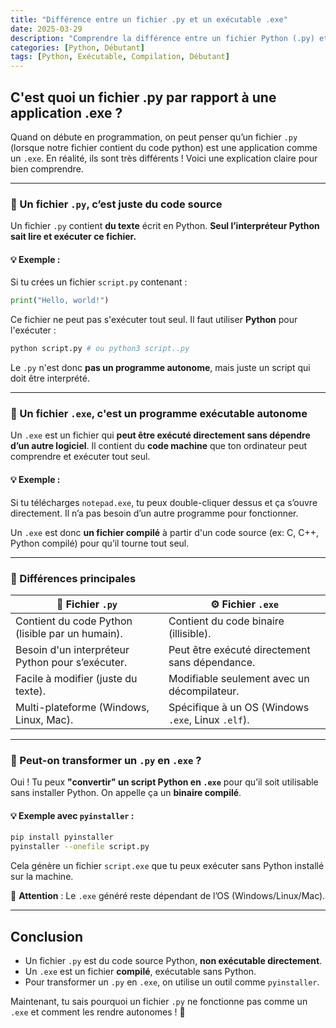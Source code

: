 ```yaml
---
title: "Différence entre un fichier .py et un exécutable .exe"
date: 2025-03-29
description: "Comprendre la différence entre un fichier Python (.py) et une application exécutable (.exe)."
categories: [Python, Débutant]
tags: [Python, Exécutable, Compilation, Débutant]
---
```


## **C'est quoi un fichier .py par rapport à une application .exe ?**

Quand on débute en programmation, on peut penser qu’un fichier `.py` (lorsque notre fichier contient du code python) est une application comme un `.exe`. En réalité, ils sont très différents ! Voici une explication claire pour bien comprendre.

---

### **📌 Un fichier `.py`, c’est juste du code source**

Un fichier `.py` contient **du texte** écrit en Python. **Seul l’interpréteur Python sait lire et exécuter ce fichier.**

#### **💡 Exemple :**

Si tu crées un fichier `script.py` contenant :

```python
print("Hello, world!")
```

Ce fichier ne peut pas s'exécuter tout seul. Il faut utiliser **Python** pour l'exécuter :

```bash
python script.py # ou python3 script..py
```

Le `.py` n'est donc **pas un programme autonome**, mais juste un script qui doit être interprété.

---

### **📌 Un fichier `.exe`, c'est un programme exécutable autonome**

Un `.exe` est un fichier qui **peut être exécuté directement sans dépendre d’un autre logiciel**. Il contient du **code machine** que ton ordinateur peut comprendre et exécuter tout seul.

#### **💡 Exemple :**

Si tu télécharges `notepad.exe`, tu peux double-cliquer dessus et ça s’ouvre directement. Il n’a pas besoin d’un autre programme pour fonctionner.

Un `.exe` est donc **un fichier compilé** à partir d'un code source (ex: C, C++, Python compilé) pour qu’il tourne tout seul.

---

### **📌 Différences principales**

| 📂 **Fichier `.py`**                             | ⚙️ **Fichier `.exe`**                              |
| ------------------------------------------------ | -------------------------------------------------- |
| Contient du code Python (lisible par un humain). | Contient du code binaire (illisible).              |
| Besoin d'un interpréteur Python pour s’exécuter. | Peut être exécuté directement sans dépendance.     |
| Facile à modifier (juste du texte).              | Modifiable seulement avec un décompilateur.        |
| Multi-plateforme (Windows, Linux, Mac).          | Spécifique à un OS (Windows `.exe`, Linux `.elf`). |

---

### **📌 Peut-on transformer un `.py` en `.exe` ?**

Oui ! Tu peux **"convertir" un script Python en `.exe`** pour qu’il soit utilisable sans installer Python. On appelle ça un **binaire compilé**.

#### **💡 Exemple avec `pyinstaller` :**

```bash
pip install pyinstaller
pyinstaller --onefile script.py
```

Cela génère un fichier `script.exe` que tu peux exécuter sans Python installé sur la machine.

🚨 **Attention** : Le `.exe` généré reste dépendant de l’OS (Windows/Linux/Mac).

---

## **Conclusion**

- Un fichier `.py` est du code source Python, **non exécutable directement**.
- Un `.exe` est un fichier **compilé**, exécutable sans Python.
- Pour transformer un `.py` en `.exe`, on utilise un outil comme `pyinstaller`.

Maintenant, tu sais pourquoi un fichier `.py` ne fonctionne pas comme un `.exe` et comment les rendre autonomes ! 🚀
